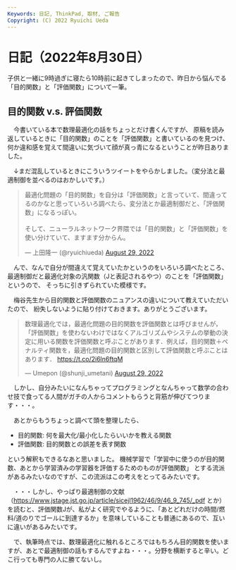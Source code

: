 ```yaml
---
Keywords: 日記, ThinkPad, 取材, ご報告
Copyright: (C) 2022 Ryuichi Ueda
---
```


# 日記（2022年8月30日）

子供と一緒に9時過ぎに寝たら10時前に起きてしまったので、昨日から悩んでる「目的関数」と「評価関数」について一筆。

## 目的関数 v.s. 評価関数

　今書いている本で数理最適化の話をちょっとだけ書くんですが、
原稿を読み返しているときに「目的関数」のことを「評価関数」と書いているのを見つけ、
何か違和感を覚えて間違いに気づいて顔が真っ青になるということが昨日ありました。


　↓まだ混乱しているときにこういうツイートをやらかしました。（変分法と最適制御を並べるのはおかしいです。）
<blockquote class="twitter-tweet" data-partner="tweetdeck"><p lang="ja" dir="ltr">最適化問題の「目的関数」を自分は「評価関数」と言っていて、間違ってるのかなと思っていろいろ調べたら、変分法とか最適制御だと、「評価関数」になるっぽい。<br><br>そして、ニューラルネットワーク界隈では「目的関数」と「評価関数」を使い分けていて、ますます分からん。</p>&mdash; 上田隆一 (@ryuichiueda) <a href="https://twitter.com/ryuichiueda/status/1564057817660768262?ref_src=twsrc%5Etfw">August 29, 2022</a></blockquote>
<script async src="https://platform.twitter.com/widgets.js" charset="utf-8"></script>


　んで、なんで自分が間違えて覚えていたかというのをいろいろ調べたところ、
最適制御だと最適化対象の汎関数（Jと表記されるやつ）のことを「評価関数」というので、
そっちに引きずられていた模様です。


　梅谷先生から目的関数と評価関数のニュアンスの違いについて教えていただいたので、
紛失しないように貼り付けておきます。ありがとうございます。

<blockquote class="twitter-tweet" data-partner="tweetdeck"><p lang="ja" dir="ltr">数理最適化では，最適化問題の目的関数を評価関数とは呼びませんが，「評価関数」を使わないわけではなくアルゴリズムやシステムの挙動の決定に用いる関数を評価関数と呼ぶことがあります．例えば，目的関数＋ペナルティ関数を，最適化問題の目的関数と区別して評価関数と呼ぶことはあります． <a href="https://t.co/2i6ln6ftqM">https://t.co/2i6ln6ftqM</a></p>&mdash; Umepon (@shunji_umetani) <a href="https://twitter.com/shunji_umetani/status/1564083311055478785?ref_src=twsrc%5Etfw">August 29, 2022</a></blockquote>
<script async src="https://platform.twitter.com/widgets.js" charset="utf-8"></script>


　しかし、自分みたいになんちゃってプログラミングとなんちゃって数学の合わせ技で食ってる人間がガチの人からコメントもらうと背筋が伸びてつります・・・。


　あとからもうちょっと調べて頭を整理したら、

* 目的関数: 何を最大化/最小化したらいいかを教える関数
* 評価関数: 目的関数との誤差を表す関数

という解釈もできるなあと思いました。
機械学習で「学習中に使うのが目的関数、あとから学習済みの学習器を評価するためのものが評価関数」
とする流派があるみたいなのですが、この流派はこの考えをとってるみたいです。

　・・・しかし、やっぱり最適制御の文献（https://www.jstage.jst.go.jp/article/sicejl1962/46/9/46_9_745/_pdf とか）を読むと、評価関数Jが、私がよく研究でやるように、「あとどれだけの時間/燃料/道のりでゴールに到達するか」を意味していることも普通にあるので、互いに違いがあるみたいです。


　で、執筆時点では、数理最適化に触れるところではもちろん目的関数を使いますが、あとで最適制御の話もするんですよね・・・。分野を横断すると辛い。どこ行っても専門の人に勝てないし。

